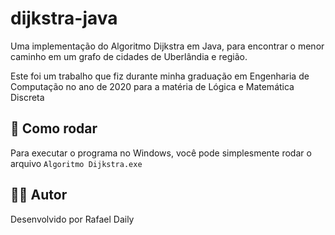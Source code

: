 # dijkstra-java

Uma implementação do Algoritmo Dijkstra em Java, para encontrar o menor caminho em um grafo de cidades de Uberlândia e região.

Este foi um trabalho que fiz durante minha graduação em Engenharia de Computação no ano de 2020 para a matéria de Lógica e Matemática Discreta

## 🚀 Como rodar

Para executar o programa no Windows, você pode simplesmente rodar o arquivo `Algoritmo Dijkstra.exe`

## 👨‍💻 Autor

Desenvolvido por Rafael Daily 
